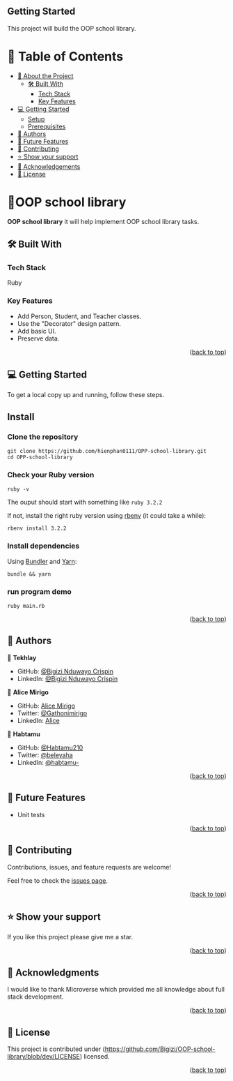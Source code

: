 
## Getting Started

This project will build the OOP school library.

<a name="readme-top"></a>

<!-- TABLE OF CONTENTS -->

# 📗 Table of Contents

- [📖 About the Project](#about-project)
  - [🛠 Built With](#built-with)
    - [Tech Stack](#tech-stack)
    - [Key Features](#key-features)
- [💻 Getting Started](#getting-started)
  - [Setup](#setup)
  - [Prerequisites](#prerequisites)
- [👥 Authors](#authors)
- [🔭 Future Features](#future-features)
- [🤝 Contributing](#contributing)
- [⭐️ Show your support](#support)
- [🙏 Acknowledgements](#acknowledgements)
- [📝 License](#license)

<!-- PROJECT DESCRIPTION -->

# 📖OOP school library <a name="about-project"></a>

**OOP school library** it will help implement OOP school library tasks.

## 🛠 Built With <a name="built-with"></a>

### Tech Stack <a name="tech-stack"></a>

Ruby

<!-- Features -->

### Key Features <a name="key-features"></a>

- Add Person, Student, and Teacher classes.
- Use the "Decorator" design pattern.
- Add basic UI.
- Preserve data.

<p align="right">(<a href="#readme-top">back to top</a>)</p>

<!-- GETTING STARTED -->

## 💻 Getting Started <a name="getting-started"></a>

To get a local copy up and running, follow these steps.


## Install

### Clone the repository

```shell
git clone https://github.com/hienphan0111/OPP-school-library.git
cd OPP-school-library
```
### Check your Ruby version

```shell
ruby -v
```

The ouput should start with something like `ruby 3.2.2`

If not, install the right ruby version using [rbenv](https://github.com/rbenv/rbenv) (it could take a while):

```shell
rbenv install 3.2.2
```

### Install dependencies

Using [Bundler](https://github.com/bundler/bundler) and [Yarn](https://github.com/yarnpkg/yarn):

```shell
bundle && yarn
```

### run program demo

```shell
ruby main.rb
```

<p align="right">(<a href="#readme-top">back to top</a>)</p>

<!-- AUTHORS -->

## 👥 Authors <a name="authors"></a>

👤 **Tekhlay**

- GitHub: [@Bigizi Nduwayo Crispin](https://github.com/Bigizi)
- LinkedIn: [@Bigizi Nduwayo Crispin](https://www.linkedin.com/in/bigizi/)

👤 **Alice Mirigo**

- GitHub: [Alice Mirigo](https://github.com/alicemirigo92)
- Twitter: [@Gathonimirigo](https://twitter.com/GathoniMirigo)
- LinkedIn: [Alice](www.linkedin.com/in/alice-mirigo)

👤 **Habtamu**

- GitHub: [@Habtamu210](https://github.com/Habtamu210)
- Twitter: [@beleyaha](https://twitter.com/beleyaha)
- LinkedIn: [@habtamu-](https://www.linkedin.com/in/habtamu-birru/)

<p align="right">(<a href="#readme-top">back to top</a>)</p>

<!-- FUTURE FEATURES -->

## 🔭 Future Features <a name="future-features"></a>

- Unit tests


<p align="right">(<a href="#readme-top">back to top</a>)</p>

<!-- CONTRIBUTING -->

## 🤝 Contributing <a name="contributing"></a>

Contributions, issues, and feature requests are welcome!

Feel free to check the [issues page](../../issues/).

<p align="right">(<a href="#readme-top">back to top</a>)</p>

<!-- SUPPORT -->

## ⭐️ Show your support <a name="support"></a>


If you like this project please give me a star.

<p align="right">(<a href="#readme-top">back to top</a>)</p>

<!-- ACKNOWLEDGEMENTS -->

## 🙏 Acknowledgments <a name="acknowledgements"></a>

I would like to thank Microverse which provided me all knowledge about full stack development.

<p align="right">(<a href="#readme-top">back to top</a>)</p>

<!-- LICENSE -->

## 📝 License <a name="license"></a>

This project is contributed under (https://github.com/Bigizi/OOP-school-library/blob/dev/LICENSE) licensed.

<p align="right">(<a href="#readme-top">back to top</a>)</p>
